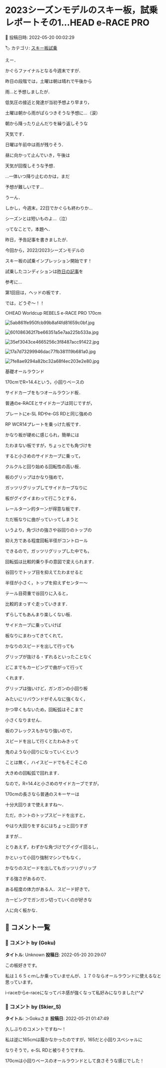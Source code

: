 # 2023シーズンモデルのスキー板，試乗レポートその1…HEAD e-RACE PRO

📅 投稿日時: 2022-05-20 00:02:29

🏷️ カテゴリ: [スキー板試乗](c0bd8048615710cee890e403a36cc9a2b.md)

えー．


かぐらファイナルとなる今週末ですが．


昨日の段階では，土曜は朝は晴れで午後から


雨…と予想しましたが．


低気圧の接近と発達が当初予想より早まり，


土曜は朝から雨がぱらつきそうな予想に…（涙）


朝から降ったり止んだりを繰り返しそうな


天気です．





日曜は午前中は雨が残りそう．


昼に向かって止んでいき，午後は


天気が回復しそうな予想．


…一体いつ降り止むのかは，まだ


予想が難しいです…





うーん．


しかし，今週末，22日でかぐらも終わりか…


シーズンとは短いものよ…（泣）





ってなことで，本題へ．





昨日，予告記事を書きましたが．


今回から，2022/2023シーズンモデルの


スキー板の試乗インプレッション開始です！


試乗したコンディションは[昨日の記事](edcd895d6007ae257c88214c494d88165.md)を


参考に…





第1回目は，ヘッドの板です．


では，どうぞ～！！[]()





○HEAD Worldcup REBELS e-RACE PRO 170cm







![5ab861fe950fcb99b8af4fd81659c0bf.jpg](images/5ab861fe950fcb99b8af4fd81659c0bf.jpg)









![601086362f7be66351a5e7aa225b533a.jpg](images/601086362f7be66351a5e7aa225b533a.jpg)









![35ef3043ce4665256c3f8487acc91422.jpg](images/35ef3043ce4665256c3f8487acc91422.jpg)









![17a7d73299946dac77fb381119b681a0.jpg](images/17a7d73299946dac77fb381119b681a0.jpg)









![7fe8ae9294a82bc32a68f4ec203e2e80.jpg](images/7fe8ae9294a82bc32a68f4ec203e2e80.jpg)







基礎オールラウンド





170cmでR=14.4という，小回りベースの


サイドカーブをもつオールラウンド板．





普通のe-RACEとサイドカーブは同じですが，


プレートにe-SL RDやe-GS RDと同じ強めの


RP WCR14プレートを乗っけた板です．





かなり板が硬めに感じられ，簡単には


たわまない板ですが，ちょっとでも角づけを


すると小さめのサイドカーブに乗って，


クルクルと回り始める回転性の高い板．





板のグリップはかなり強めで，


ガッツリグリップしてサイドカーブなりに


板がグイグイまわって行こうとする，


レールターン的ターンが得意な板です．





ただ板なりに曲がっていってしまうと


いうより，角づけの強さや谷回りのトップの


抑え方である程度回転半径がコントロール


できるので，ガッツリグリップした中でも，


回転弧は比較的乗り手の意図で変えられます．


谷回りでトップ目を抑えてたわませると


半径が小さく，トップを抑えずセンター～


テール目荷重で谷回りに入ると，


比較的まっすぐ走っていきます．





ずらしてもあんまり楽しくない板．


サイドカーブに乗っていけば


板なりにまわってきてくれて，


かなりのスピードを出して行っても


グリップが抜ける・ずれるといったことなく


どこまでもカービングで曲がって行って


くれます．





グリップは強いけど，ガンガンの小回り板


みたいにリバウンドがそんなに強くなく，


かつ早くもないため，回転弧はそこまで


小さくなりません．





板のフレックスもかなり強いので，


スピードを出して行くとたわみきって


鬼のような小回りになっていくという


ことは無く，ハイスピードでもそこそこの


大きめの回転弧で回れます．





なので，R=14.4と小さめのサイドカーブですが，


170cmの長さなら普通のスキーヤーは


十分大回りまで使えますね～．





ただ，ホントのトップスピードを出すと，


やはり大回りをするにはちょっと回りすぎ


ますが…





とりあえず，わずかな角づけでグイグイ回るし，


かといって小回り強制マシンでもなく，


かなりのスピードを出してもガッツリグリップ


する強さがあるので．


ある程度の体力がある人．スピード好きで，


カービングでガンガン切っていくのが好きな


人に向く板かな．

## 💬 コメント一覧

### 💬 コメント by (Goku)
**タイトル**: Unknown
**投稿日**: 2022-05-20 20:29:07

この板好きです。

私は１６５ｃｍしか乗っていませんが、１７０ならオールラウンドに使えるなと思っています。

i-raceからe-raceになってバネ感が強くなって私好みになりました(^^♪

### 💬 コメント by (Skier_S)
**タイトル**: ＞Gokuさま
**投稿日**: 2022-05-21 01:47:49

久しぶりのコメントですね～！

私は逆に165cmは履かなかったのですが，165だと小回りスペシャルに

なりそうで，e-SL RDと被りそうですね．

170cmは小回りベースのオールラウンドとして良さそうな感じでした！

